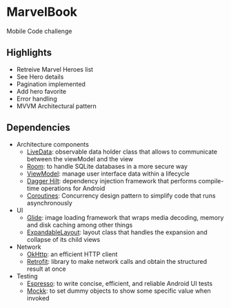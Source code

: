 # MarvelBook
Mobile Code challenge
## Highlights
  - Retreive Marvel Heroes list
  - See Hero details
  - Pagination implemented
  - Add hero favorite
  - Error handling
  - MVVM Architectural pattern
## Dependencies
* Architecture components
  * [LiveData]: observable data holder class that allows to communicate between the viewModel and the view
  * [Room]: to handle SQLite databases in a more secure way
  * [ViewModel]: manage user interface data within a lifecycle
  * [Dagger Hilt]: dependency injection framework that performs compile-time operations for Android
  * [Coroutines]: Concurrency design pattern to simplify code that runs asynchronously
* UI
  * [Glide]: image loading framework that wraps media decoding, memory and disk caching among other things
  * [ExpandableLayout]: layout class that handles the expansion and collapse of its child views
* Network
	* [OkHttp]: an efficient HTTP client
	* [Retrofit]: library to make network calls and obtain the structured result at once
* Testing
	* [Espresso]: to write concise, efficient, and reliable Android UI tests
	* [Mockk]: to set dummy objects to show some specific value when invoked

[LiveData]: <https://developer.android.com/topic/libraries/architecture/livedata>
[Room]: <https://developer.android.com/jetpack/androidx/releases/room>
[ViewModel]: <https://developer.android.com/reference/android/arch/lifecycle/ViewModel>
[Dagger Hilt]: <https://developer.android.com/training/dependency-injection/hilt-android>
[Coroutines]: <https://github.com/Kotlin/kotlinx.coroutines>

[Glide]: <https://github.com/bumptech/glide>
[ExpandableLayout]: <https://github.com/cachapa/ExpandableLayout>

[OkHttp]: <https://square.github.io/okhttp/>
[Retrofit]: <https://square.github.io/retrofit/>

[Espresso]: <https://developer.android.com/training/testing/espresso>
[Mockk]: <https://github.com/mockk/mockk>